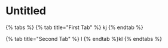 # Untitled

{% tabs %}
{% tab title="First Tab" %}
kj
{% endtab %}

{% tab title="Second Tab" %}
l
{% endtab %}kl
{% endtabs %}

